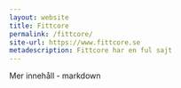 ```yaml
---
layout: website
title: Fittcore
permalink: /fittcore/
site-url: https://www.fittcore.se
metadescription: Fittcore har en ful sajt
---
```

Mer innehåll - markdown
